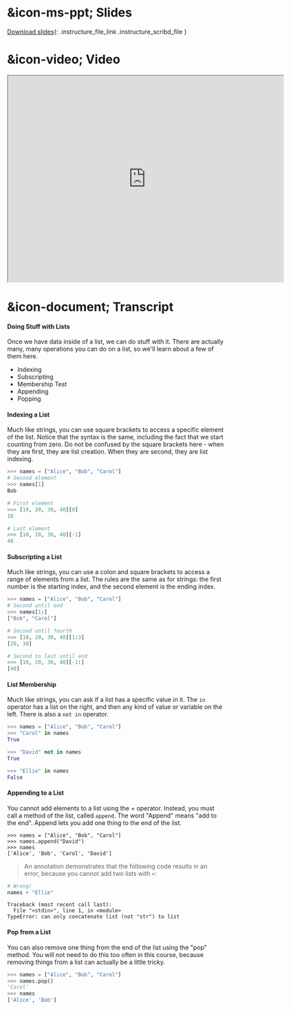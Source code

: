 # &icon-ms-ppt; Slides

[Download slides](https://udel.instructure.com/files/75278300/download){: .instructure_file_link .instructure_scribd_file }

# &icon-video; Video

<iframe style="width: 640px; height: 480px;" width="300" height="150" allowfullscreen="allowfullscreen" webkitallowfullscreen="webkitallowfullscreen" mozallowfullscreen="mozallowfullscreen"
title="Introduction.pdf"
src="https://www.youtube.com/embed/gtVituLsJOY?feature=oembed&amp;rel=0" 
></iframe>

# &icon-document; Transcript

#### Doing Stuff with Lists

Once we have data inside of a list, we can do stuff with it.
There are actually many, many operations you can do on a list, so we'll learn about a few of them here.

* Indexing
* Subscripting
* Membership Test
* Appending
* Popping

#### Indexing a List

Much like strings, you can use square brackets to access a specific element of the list.
Notice that the syntax is the same, including the fact that we start counting from zero.
Do not be confused by the square brackets here - when they are first, they are list creation.
When they are second, they are list indexing.

```python
>>> names = ["Alice", "Bob", "Carol"]
# Second element
>>> names[1]
Bob

# First element
>>> [10, 20, 30, 40][0]
10

# Last element
>>> [10, 20, 30, 40][-1]
40
```

#### Subscripting a List

Much like strings, you can use a colon and square brackets to access a range of elements from a list.
The rules are the same as for strings: the first number is the starting index, and the second element is the ending index.

```python
>>> names = ["Alice", "Bob", "Carol"]
# Second until end
>>> names[1:]
["Bob", "Carol"]

# Second until fourth
>>> [10, 20, 30, 40][1:3]
[20, 30]

# Second to last until end
>>> [10, 20, 30, 40][-1:]
[40]
```

#### List Membership

Much like strings, you can ask if a list has a specific value in it.
The `in` operator has a list on the right, and then any kind of value or variable on the left.
There is also a `not in` operator.

```python
>>> names = ["Alice", "Bob", "Carol"]
>>> "Carol" in names
True

>>> "David" not in names
True

>>> "Ellie" in names
False
```

#### Appending to a List

You cannot add elements to a list using the + operator.
Instead, you must call a method of the list, called `append`.
The word "Append" means "add to the end".
Append lets you add one thing to the end of the list.

```
>>> names = ["Alice", "Bob", "Carol"]
>>> names.append("David")
>>> names
['Alice', 'Bob', 'Carol', 'David']
```

> An annotation demonstrates that the following code results in an error, because you cannot add two lists with `+`:

```python
# Wrong!
names + "Ellie"
```

```
Traceback (most recent call last):
  File "<stdin>", line 1, in <module>
TypeError: can only concatenate list (not "str") to list
```


#### Pop from a List
You can also remove one thing from the end of the list using the "pop" method.
You will not need to do this too often in this course, because removing things
from a list can actually be a little tricky.

```python
>>> names = ["Alice", "Bob", "Carol"]
>>> names.pop()
'Carol'
>>> names
['Alice', 'Bob']
```
